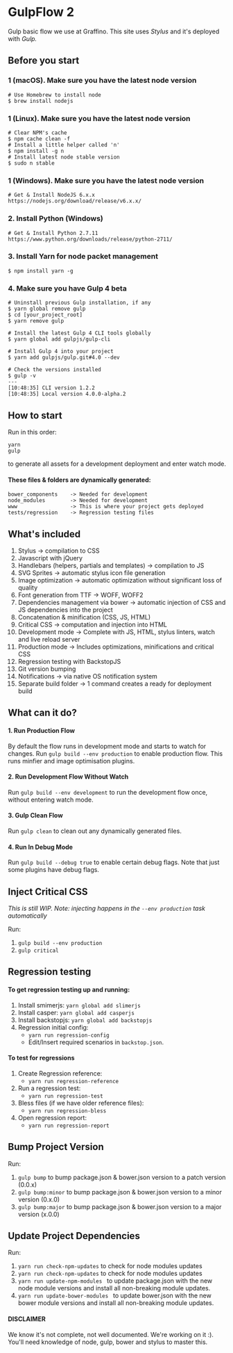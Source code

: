 # GulpFlow 2
Gulp basic flow we use at Graffino. This site uses *Stylus* and it's deployed with *Gulp.*

## Before you start ##

### 1 (macOS). Make sure you have the latest node version

```
# Use Homebrew to install node
$ brew install nodejs
```

### 1 (Linux). Make sure you have the latest node version

```
# Clear NPM's cache
$ npm cache clean -f
# Install a little helper called 'n'
$ npm install -g n
# Install latest node stable version
$ sudo n stable
```

### 1 (Windows). Make sure you have the latest node version
```
# Get & Install NodeJS 6.x.x
https://nodejs.org/download/release/v6.x.x/
```

### 2. Install Python (Windows)
```
# Get & Install Python 2.7.11  
https://www.python.org/downloads/release/python-2711/
```

### 3. Install Yarn for node packet management

```
$ npm install yarn -g
```

### 4. Make sure you have Gulp 4 beta

```
# Uninstall previous Gulp installation, if any
$ yarn global remove gulp
$ cd [your_project_root]
$ yarn remove gulp

# Install the latest Gulp 4 CLI tools globally
$ yarn global add gulpjs/gulp-cli

# Install Gulp 4 into your project
$ yarn add gulpjs/gulp.git#4.0 --dev

# Check the versions installed
$ gulp -v
---
[10:48:35] CLI version 1.2.2
[10:48:35] Local version 4.0.0-alpha.2
```

## How to start ##

Run in this order:
```
yarn
gulp
```

to generate all assets for a development deployment and enter watch mode.


#### These files & folders are dynamically generated: ####

```
bower_components    -> Needed for development
node_modules        -> Needed for development
www                 -> This is where your project gets deployed
tests/regression    -> Regression testing files
```

## What's included ##
1. Stylus -> compilation to CSS
2. Javascript with jQuery
3. Handlebars (helpers, partials and templates) -> compilation to JS
4. SVG Sprites -> automatic stylus icon file generation
5. Image optimization -> automatic optimization without significant loss of quality
6. Font generation from TTF -> WOFF, WOFF2
7. Dependencies management via bower -> automatic injection of CSS and JS dependencies into the project
8. Concatenation & minification (CSS, JS, HTML)
9. Critical CSS -> computation and injection into HTML
10. Development mode -> Complete with JS, HTML, stylus linters, watch and live reload server
11. Production mode -> Includes optimizations, minifications and critical CSS
12. Regression testing with BackstopJS
13. Git version bumping
14. Notifications -> via native OS notification system
15. Separate build folder -> 1 command creates a ready for deployment build

## What can it do? ##

#### 1. Run Production Flow ####
By default the flow runs in development mode and starts to watch for changes.
Run `gulp build --env production` to enable production flow. This runs minfier and image optimisation plugins.

#### 2. Run Development Flow Without Watch ####
Run `gulp build --env development` to run the development flow once, without entering watch mode.

#### 3. Gulp Clean Flow ####
Run `gulp clean` to clean out any dynamically generated files.

#### 4. Run In Debug Mode ####
Run `gulp build --debug true` to enable certain debug flags. Note that just some plugins have debug flags.

## Inject Critical CSS ##
*This is still WIP. Note: injecting happens in the `--env production` task automatically*

Run:

1. `gulp build --env production`
2. `gulp critical`

## Regression testing ##

#### To get regression testing up and running: ####

1. Install smimerjs: `yarn global add slimerjs`
2. Install casper: `yarn global add casperjs`
3. Install backstopjs: `yarn global add backstopjs`
4. Regression initial config:
    - `yarn run regression-config`
    - Edit/Insert required scenarios in `backstop.json`.

#### To test for regressions ####
1. Create Regression reference:
    - `yarn run regression-reference`
2. Run a regression test:
    - `yarn run regression-test`
3. Bless files (if we have older reference files):
    - `yarn run regression-bless`
4. Open regression report:
    - `yarn run regression-report`


## Bump Project Version ##

Run:

1. `gulp bump` to bump package.json & bower.json version to a patch version (0.0.x)
2. `gulp bump:minor` to bump package.json & bower.json version to a minor version (0.x.0)
3. `gulp bump:major` to bump package.json & bower.json version to a major version (x.0.0)


## Update Project Dependencies ##

Run:

1. `yarn run check-npm-updates` to check for node modules updates
2. `yarn run check-npm-updates` to check for node modules updates
3. `yarn run update-npm-modules ` to update package.json with the new node module versions and install all non-breaking module updates.
4. `yarn run update-bower-modules ` to update bower.json with the new bower module versions and install all non-breaking module updates.


#### DISCLAIMER ####
We know it's not complete, not well documented. We're working on it :). You'll need knowledge of node, gulp, bower and stylus to master this.
